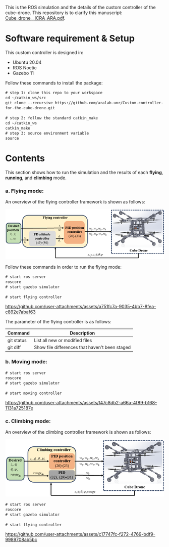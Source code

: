 This is the ROS simulation and the details of the custom controller of the cube-drone. This repository is to clarify this manuscript: [Cube_drone__ICRA_ARA.pdf](https://github.com/user-attachments/files/16533043/Cube_drone__ICRA_ARA.pdf).

# Software requirement & Setup
This custom controller is designed in:
- Ubuntu 20.04
- ROS Noetic
- Gazebo 11
  
Follow these commands to install the package:
```shell
# step 1: clone this repo to your workspace
cd ~/catkin_ws/src
git clone --recursive https://github.com/aralab-unr/Custom-controller-for-the-cube-drone.git

# step 2: follow the standard catkin_make
cd ~/catkin_ws
catkin_make
# step 3: source environment variable
source 
```
# Contents
This section shows how to run the simulation and the results of each **flying**, **running**, and **climbing** mode.
### a. **Flying mode:**   
An overview of the flying controller framework is shown as follows:
<p align='center'>
    <img src="cubedrone/images/schemecubeflying.png" />
</p>
Follow these commands in order to run the flying mode:

```
# start ros server
roscore
# start gazebo simulator

# start flying controller

```



https://github.com/user-attachments/assets/a751fc7a-9035-4bb7-8fea-c892e7abaf63

The parameter of the flying controller is as follows:

| Command | Description |
| --- | --- |
| git status | List all new or modified files |
| git diff | Show file differences that haven't been staged |

### b. **Moving mode:**   

```
# start ros server
roscore
# start gazebo simulator

# start moving controller

```



https://github.com/user-attachments/assets/f47c8db2-a66a-4f89-b168-1131a725187e


### c. **Climbing mode:**   
An overview of the climbing controller framework is shown as follows:
<p align='center'>
    <img src="cubedrone/images/schemecubeclimbing.png" />
</p>

```
# start ros server
roscore
# start gazebo simulator

# start flying controller

```


https://github.com/user-attachments/assets/c17747fc-f272-4769-bdf9-9989708ab5bc

